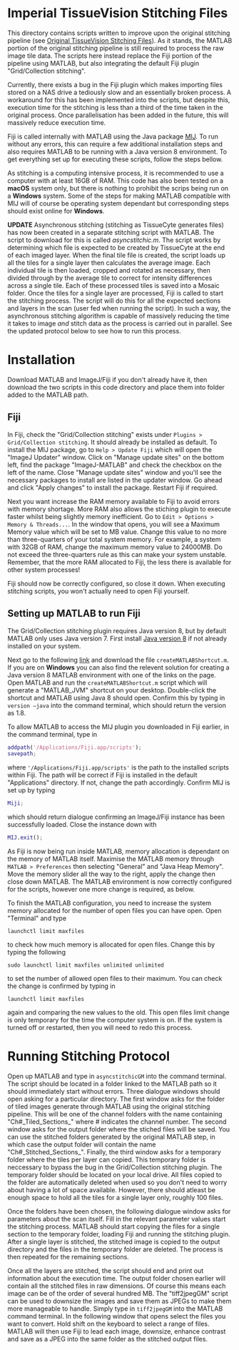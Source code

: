 # Imperial TissueVision Stitching Files

This directory contains scripts written to improve upon the original stitching pipeline (see [Original TissueVision Stitching Files](https://github.com/gm515/ImperialTissueCyte/tree/master/Original_TissueVision_Stitching_Files)). As it stands, the MATLAB portion of the original stitching pipeline is still required to process the raw image tile data. The scripts here instead replace the Fiji portion of the pipeline using MATLAB, but also integrating the default Fiji plugin "Grid/Collection stitching".

Currently, there exists a bug in the Fiji plugin which makes importing files stored on a NAS drive a tediously slow and an essentially broken process. A workaround for this has been implemented into the scripts, but despite this, execution time for the stitching is less than a third of the time taken in the original process. Once parallelisation has been added in the future, this will massively reduce execution time.

Fiji is called internally with MATLAB using the Java package [MIJ](http://bigwww.epfl.ch/sage/soft/mij/). To run without any errors, this can require a few additional installation steps and also requires MATLAB to be running with a Java version 8 environment. To get everything set up for executing these scripts, follow the steps bellow. 

As stitching is a computing intensive process, it is recommended to use a computer with at least 16GB of RAM. This code has also been tested on a **macOS** system only, but there is nothing to prohibit the scrips being run on a **Windows** system. Some of the steps for making MATLAB compatible with MIJ will of course be operating system dependant but corresponding steps should exist online for **Windows**. 

**UPDATE** Asynchronous stitching (stitching as TissueCyte generates files) has now been created in a separate stitching script with MATLAB. The script to download for this is called _asyncstitchic.m_. The script works by determining which file is expected to be created by TissueCyte at the end of each imaged layer. When the final tile file is created, the script loads up all the tiles for a single layer then calculates the average image. Each individual tile is then loaded, cropped and rotated as necessary, then divided through by the average tile to correct for intensity differences across a single tile. Each of these processed tiles is saved into a Mosaic folder. Once the tiles for a single layer are processed, Fiji is called to start the stitching process. The script will do this for all the expected sections and layers in the scan (user fed when running the script). In such a way, the asynchronous stitching algorithm is capable of massively reducing the time it takes to image _and_ stitch data as the process is carried out in parallel. See the updated protocol below to see how to run this process.

# Installation

Download MATLAB and ImageJ/Fiji if you don't already have it, then download the two scripts in this code directory and place them into folder added to the MATLAB path.

## Fiji

In Fiji, check the "Grid/Collection stitching" exists under `Plugins > Grid/Collection stitching`. It should already be installed as default. To install the MIJ package, go to `Help > Update Fiji` which will open the "ImageJ Updater" window. Click on "Manage update sites" on the bottom left, find the package "ImageJ-MATLAB" and check the checkbox on the left of the name. Close "Manage update sites" window and you'll see the necessary packages to install are listed in the updater window. Go ahead and click "Apply changes" to install the package. Restart Fiji if required.

Next you want increase the RAM memory available to Fiji to avoid errors with memory shortage. More RAM also allows the stiching plugin to execute faster whilst being slightly memory inefficient. Go to `Edit > Options > Memory & Threads...`. In the window that opens, you will see a Maximum Memory value which will be set to MB value. Change this value to no more than three-quarters of your total system memory. For example, a system with 32GB of RAM, change the maximum memory value to 24000MB. Do not exceed the three-quarters rule as this can make your system unstable. Remember, that the more RAM allocated to Fiji, the less there is available for other system processes!

Fiji should now be correctly configured, so close it down. When executing stitching scripts, you won't actually need to open Fiji yourself.

## Setting up MATLAB to run Fiji

The Grid/Collection stitching plugin requires Java version 8, but by default MATLAB only uses Java version 7. First install [Java version 8](https://java.com/en/download/) if not already installed on your system. 

Next go to the following [link](http://uk.mathworks.com/matlabcentral/answers/103056-how-do-i-change-the-java-virtual-machine-jvm-that-matlab-is-using-for-mac-os) and download the file `createMATLABShortcut.m`. If you are on **Windows** you can also find the relevent solution for creating a Java version 8 MATLAB environment with one of the links on the page. Open MATLAB and run the `createMATLABShortcut.m` script which will generate a "MATLAB_JVM" shortcut on your desktop. Double-click the shortcut and MATLAB using Java 8 should open. Confirm this by typing in `version –java` into the command terminal, which should return the version as 1.8.

To allow MATLAB to access the MIJ plugin you downloaded in Fiji earlier, in the command terminal, type in
```matlab
addpath('/Applications/Fiji.app/scripts');
savepath;
```
where `'/Applications/Fiji.app/scripts'` is the path to the installed scripts within Fiji. The path will be correct if Fiji is installed in the default "Applications" directory. If not, change the path accordingly. Confirm MIJ is set up by typing
```matlab
Miji;
```
which should return dialogue confirming an ImageJ/Fiji instance has been successfully loaded. Close the instance down with
```matlab
MIJ.exit();
```

As Fiji is now being run inside MATLAB, memory allocation is dependant on the memory of MATLAB itself. Maximise the MATLAB memory through `MATLAB > Preferences` then selecting "General" and "Java Heap Memory". Move the memory slider all the way to the right, apply the change then close down MATLAB. The MATLAB environment is now correctly configured for the scripts, however one more change is required, as below.

To finish the MATLAB configuration, you need to increase the system memory allocated for the number of open files you can have open. Open "Terminal" and type
```unix
launchctl limit maxfiles
```
to check how much memory is allocated for open files. Change this by typing the following
```unix
sudo launchctl limit maxfiles unlimited unlimited
```
to set the number of allowed open files to their maximum. You can check the change is confirmed by typing in
```unix
launchctl limit maxfiles 
```
again and comparing the new values to the old. This open files limit change is only temporary for the time the computer system is on. If the system is turned off or restarted, then you will need to redo this process.

# Running Stitching Protocol

Open up MATLAB and type in `asyncstitchicGM` into the command terminal. The script should be located in a folder linked to the MATLAB path so it should immediately start without errors. Three dialogue windows should open asking for a particular directory. The first window asks for the folder of tiled images generate through MATLAB using the original stitching pipeline. This will be one of the channel folders with the name containing "Ch#\_Tiled_Sections_" where # indicates the channel number. The second window asks for the output folder where the stiched files will be saved. You can use the stitched folders generated by the original MATLAB step, in which case the output folder will contain the name "Ch#\_Stitched_Sections_". Finally, the third window asks for a temporary folder where the tiles per layer can copied. This temporary folder is neccessary to bypass the bug in the Grid/Collection stitching plugin. The temporary folder should be located on your local drive. All files copied to the folder are automatically deleted when used so you don't need to worry about having a lot of space available. However, there should atleast be enough space to hold all the tiles for a single layer only, roughly 100 files.

Once the folders have been chosen, the following dialogue window asks for parameters about the scan itself. Fill in the relevant parameter values start the stitching process. MATLAB should start copying the files for a single section to the temporary folder, loading Fiji and running the stitching plugin. After a single layer is stitched, the stitched image is copied to the output directory and the files in the temporary folder are deleted. The process is then repeated for the remaining sections. 

Once all the layers are stitched, the script should end and print out information about the execution time. The output folder chosen earlier will contain all the stitched files in raw dimensions. Of course this means each image can be of the order of several hundred MB. The "tiff2jpegGM" script can be used to downsize the images and save them as JPEGs to make them more manageable to handle. Simply type in `tiff2jpegGM` into the MATLAB command terminal. In the following window that opens select the files you want to convert. Hold shift on the keyboard to select a range of files. MATLAB will then use Fiji to lead each image, downsize, enhance contrast and save as a JPEG into the same folder as the stitched output files.
